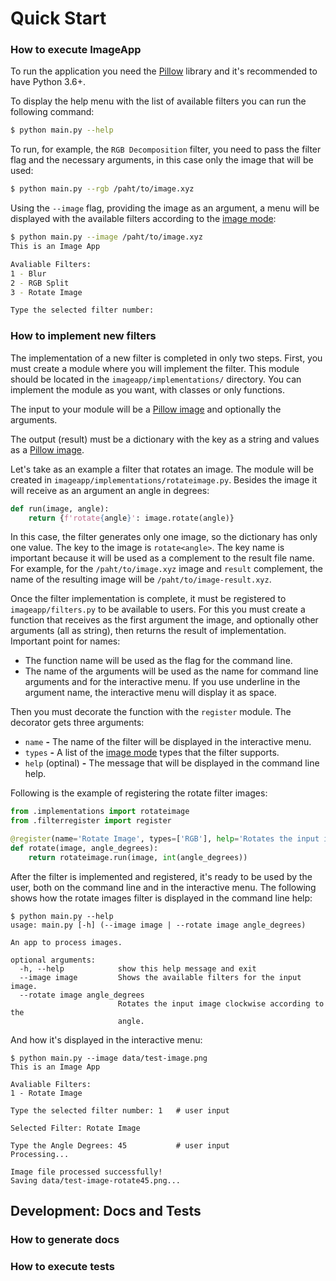 # Quick Start

### How to execute ImageApp

To run the application you need the [Pillow](https://pillow.readthedocs.io/) library and it's recommended to have Python 3.6+.

To display the help menu with the list of available filters you can run the following command:
```bash
$ python main.py --help
```

To run, for example, the `RGB Decomposition` filter, you need to pass the filter flag and the necessary arguments, in this case only the image that will be used:
```bash
$ python main.py --rgb /paht/to/image.xyz
```

Using the `--image` flag, providing the image as an argument, a menu will be displayed with the available filters according to the [image mode](https://pillow.readthedocs.io/en/stable/handbook/concepts.html#concept-modes):

```bash
$ python main.py --image /paht/to/image.xyz
This is an Image App

Avaliable Filters:
1 - Blur
2 - RGB Split
3 - Rotate Image

Type the selected filter number: 
```


### How to implement new filters

The implementation of a new filter is completed in only two steps. First, you must create a module where you will implement the filter. This module should be located in the `imageapp/implementations/` directory. You can implement the module as you want, with classes or only functions.

The input to your module will be a [Pillow image](https://pillow.readthedocs.io/en/stable/reference/Image.html#module-PIL.Image) and optionally the arguments.

The output (result) must be a dictionary with the key as a string and values as a [Pillow image](https://pillow.readthedocs.io/en/stable/reference/Image.html#module-PIL.Image).

Let's take as an example a filter that rotates an image. The module will be created in `imageapp/implementations/rotateimage.py`. Besides the image it will receive as an argument an angle in degrees:

```python
def run(image, angle):
    return {f'rotate{angle}': image.rotate(angle)}
```

In this case, the filter generates only one image, so the dictionary has only one value. The key to the image is `rotate<angle>`. The key name is important because it will be used as a complement to the result file name. For example, for the `/paht/to/image.xyz` image and `result` complement, the name of the resulting image will be `/paht/to/image-result.xyz`.

Once the filter implementation is complete, it must be registered to `imageapp/filters.py` to be available to users. For this you must create a function that receives as the first argument the image, and optionally other arguments (all as string), then returns the result of implementation. Important point for names:
 - The function name will be used as the flag for the command line.
 - The name of the arguments will be used as the name for command line arguments and for the interactive menu. If you use underline in the argument name, the interactive menu will display it as space.
 
Then you must decorate the function with the `register` module. The decorator gets three arguments:

 - `name` **-** The name of the filter will be displayed in the interactive menu.
 - `types` **-** A list of the [image mode](https://pillow.readthedocs.io/en/stable/handbook/concepts.html#concept-modes) types that the filter supports.
 - `help` (optinal) **-** The message that will be displayed in the command line help.

Following is the example of registering the rotate filter images:

```python
from .implementations import rotateimage
from .filterregister import register

@register(name='Rotate Image', types=['RGB'], help='Rotates the input image clockwise according to the angle.')
def rotate(image, angle_degrees):
    return rotateimage.run(image, int(angle_degrees))
```

After the filter is implemented and registered, it's ready to be used by the user, both on the command line and in the interactive menu. The following shows how the rotate images filter is displayed in the command line help:

```
$ python main.py --help
usage: main.py [-h] (--image image | --rotate image angle_degrees)

An app to process images.

optional arguments:
  -h, --help            show this help message and exit
  --image image         Shows the available filters for the input image.
  --rotate image angle_degrees
                        Rotates the input image clockwise according to the
                        angle.
```
And how it's displayed in the interactive menu:

```
$ python main.py --image data/test-image.png
This is an Image App

Avaliable Filters:
1 - Rotate Image

Type the selected filter number: 1   # user input

Selected Filter: Rotate Image

Type the Angle Degrees: 45           # user input
Processing...

Image file processed successfully!
Saving data/test-image-rotate45.png...
```

## Development: Docs and Tests

### How to generate docs


### How to execute tests

